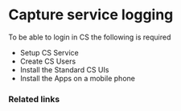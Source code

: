 # Capture service logging 

To be able to login in CS the following is required

- Setup CS Service
- Create CS Users
- Install the Standard CS UIs
- Install the Apps on a mobile phone
### Related links